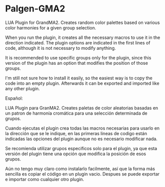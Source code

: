 # Palgen-GMA2
LUA Plugin for GrandMA2. Creates random color palettes based on various color harmonies for a given group selection.

When you run the plugin, it creates all the necessary macros to use it in the direction indicated.
The plugin options are indicated in the first lines of code, although it is not necessary to modify anything.

It is recommended to use specific groups only for the plugin,
since this version of the plugin has an option that modifies the position of those groups.

I'm still not sure how to install it easily, so the easiest way is to copy the code into an empty plugin.
Afterwards it can be exported and imported like any other plugin.


Español:

LUA Plugin para GranMA2. Creates paletas de color aleatorias basadas en un patron de harmonía cromática para una 
selección determinada de grupos.


Cuando ejecutas el plugin crea todas las macros necesarias para usarlo en la dirección que se le indique,
en las primeras lineas de codigo están indicadas las opciones del plugin aunque no es necesario modificar nada.

Se recomienda utilizar grupos especificos solo para el plugin,
ya que esta versión del plugin tiene una opción que modifica la posición de esos grupos.

Aún no tengo muy claro como instalarlo facilmente,
así que la forma más sencilla es copiar el código en un plugin vacio.
Despues se puede exportar e importar como cualquier otro plugin.
